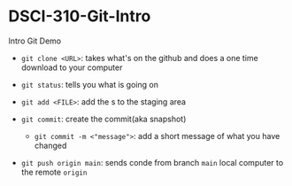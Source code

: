 # DSCI-310-Git-Intro
Intro Git Demo

- `git clone <URL>`: takes what's on the github and does a one time  download to your computer
- `git status`: tells you what is going on
- `git add <FILE>`: add the <FILE>s to the staging area
- `git commit`: create the commit(aka snapshot)
    - `git commit -m <"message">`: add a short message of what you have changed
    
- `git push origin main`: sends conde from branch `main` local computer to the remote `origin`
